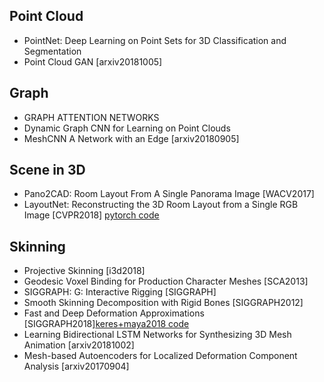 ## Point Cloud 
  - PointNet: Deep Learning on Point Sets for 3D Classification and Segmentation
  - Point Cloud GAN \[arxiv20181005\]

## Graph
  - GRAPH ATTENTION NETWORKS
  - Dynamic Graph CNN for Learning on Point Clouds
  - MeshCNN A Network with an Edge \[arxiv20180905\]
  
## Scene in 3D
  - Pano2CAD: Room Layout From A Single Panorama Image \[WACV2017\]
  - LayoutNet: Reconstructing the 3D Room Layout from a Single RGB Image \[CVPR2018\] [pytorch code](https://github.com/sunset1995/pytorch-layoutnet)

## Skinning
  - Projective Skinning \[i3d2018\]
  - Geodesic Voxel Binding for Production Character Meshes \[SCA2013\]
  - SIGGRAPH: G: Interactive Rigging \[SIGGRAPH\]
  - Smooth Skinning Decomposition with Rigid Bones \[SIGGRAPH2012\]
  - Fast and Deep Deformation Approximations \[SIGGRAPH2018\][keres+maya2018 code](https://3deeplearner.com/fdda-implementation/)
  - Learning Bidirectional LSTM Networks for Synthesizing 3D Mesh Animation \[arxiv20181002\]
  - Mesh-based Autoencoders for Localized Deformation Component Analysis \[arxiv20170904\]






